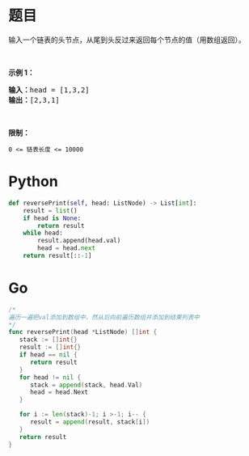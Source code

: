 # 题目

<p>输入一个链表的头节点，从尾到头反过来返回每个节点的值（用数组返回）。</p>

<p>&nbsp;</p>

<p><strong>示例 1：</strong></p>

<pre><strong>输入：</strong>head = [1,3,2]
<strong>输出：</strong>[2,3,1]</pre>

<p>&nbsp;</p>

<p><strong>限制：</strong></p>

<p><code>0 &lt;= 链表长度 &lt;= 10000</code></p>

# Python

```python
def reversePrint(self, head: ListNode) -> List[int]:
    result = list()
    if head is None:
        return result
    while head:
        result.append(head.val)
        head = head.next
    return result[::-1]
```

# Go

```go
/*
遍历一遍把val添加到数组中，然从后向前遍历数组并添加到结果列表中
*/
func reversePrint(head *ListNode) []int {
   stack := []int{}
   result := []int{}
   if head == nil {
      return result
   }
   for head != nil {
      stack = append(stack, head.Val)
      head = head.Next
   }

   for i := len(stack)-1; i >-1; i-- {
      result = append(result, stack[i])
   }
   return result
}
```
